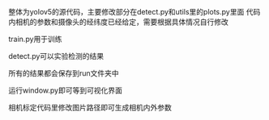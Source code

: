 整体为yolov5的源代码，主要修改部分在detect.py和utils里的plots.py里面
代码内相机的参数和摄像头的经纬度已经给定，需要根据具体情况自行修改

train.py用于训练

detect.py可以实验检测的结果

所有的结果都会保存到run文件夹中

运行window.py即可等到可视化界面

相机标定代码里修改图片路径即可生成相机内外参数













